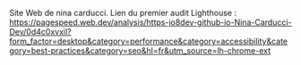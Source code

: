 Site Web de nina carducci.
Lien du premier audit Lighthouse :
https://pagespeed.web.dev/analysis/https-jo8dev-github-io-Nina-Carducci-Dev/0d4c0xvxil?form_factor=desktop&category=performance&category=accessibility&category=best-practices&category=seo&hl=fr&utm_source=lh-chrome-ext

